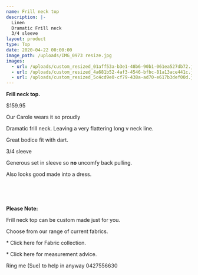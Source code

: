 ```yaml
---
name: Frill neck top
description: |-
  Linen
  Dramatic Frill neck
  3/4 sleeve
layout: product
type: Top
date: 2020-04-22 00:00:00
image_path: /uploads/IMG_0973 resize.jpg
images:
  - url: /uploads/custom_resized_01aff53a-b3e1-48b6-90b1-061ea527db72.jpg
  - url: /uploads/custom_resized_4a681b52-4af3-4546-bfbc-81a13ace441c.jpg
  - url: /uploads/custom_resized_5c4cd9e0-cf79-438a-ad70-e617b3def00d.jpg
---
```


**Frill neck top.**

$159.95

Our Carole wears it so proudly

Dramatic frill neck. Leaving a very flattering long v neck line.

Great bodice fit with dart.

3/4 sleeve

Generous set in sleeve so **no** uncomfy back pulling.

Also looks good made into a dress.

&nbsp;

&nbsp;

**Please Note:**

Frill neck top can be custom made just for you.

Choose from our range of current fabrics.

\* Click here for Fabric collection.

\* Click here for measurement advice.

Ring me (Sue) to help in anyway 0427556630

&nbsp;

&nbsp;